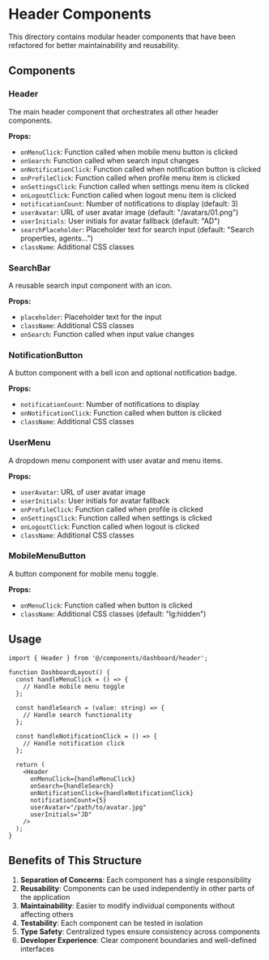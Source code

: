 # Header Components

This directory contains modular header components that have been refactored for better maintainability and reusability.

## Components

### Header
The main header component that orchestrates all other header components.

**Props:**
- `onMenuClick`: Function called when mobile menu button is clicked
- `onSearch`: Function called when search input changes
- `onNotificationClick`: Function called when notification button is clicked
- `onProfileClick`: Function called when profile menu item is clicked
- `onSettingsClick`: Function called when settings menu item is clicked
- `onLogoutClick`: Function called when logout menu item is clicked
- `notificationCount`: Number of notifications to display (default: 3)
- `userAvatar`: URL of user avatar image (default: "/avatars/01.png")
- `userInitials`: User initials for avatar fallback (default: "AD")
- `searchPlaceholder`: Placeholder text for search input (default: "Search properties, agents...")
- `className`: Additional CSS classes

### SearchBar
A reusable search input component with an icon.

**Props:**
- `placeholder`: Placeholder text for the input
- `className`: Additional CSS classes
- `onSearch`: Function called when input value changes

### NotificationButton
A button component with a bell icon and optional notification badge.

**Props:**
- `notificationCount`: Number of notifications to display
- `onNotificationClick`: Function called when button is clicked
- `className`: Additional CSS classes

### UserMenu
A dropdown menu component with user avatar and menu items.

**Props:**
- `userAvatar`: URL of user avatar image
- `userInitials`: User initials for avatar fallback
- `onProfileClick`: Function called when profile is clicked
- `onSettingsClick`: Function called when settings is clicked
- `onLogoutClick`: Function called when logout is clicked
- `className`: Additional CSS classes

### MobileMenuButton
A button component for mobile menu toggle.

**Props:**
- `onMenuClick`: Function called when button is clicked
- `className`: Additional CSS classes (default: "lg:hidden")

## Usage

```tsx
import { Header } from '@/components/dashboard/header';

function DashboardLayout() {
  const handleMenuClick = () => {
    // Handle mobile menu toggle
  };

  const handleSearch = (value: string) => {
    // Handle search functionality
  };

  const handleNotificationClick = () => {
    // Handle notification click
  };

  return (
    <Header
      onMenuClick={handleMenuClick}
      onSearch={handleSearch}
      onNotificationClick={handleNotificationClick}
      notificationCount={5}
      userAvatar="/path/to/avatar.jpg"
      userInitials="JD"
    />
  );
}
```

## Benefits of This Structure

1. **Separation of Concerns**: Each component has a single responsibility
2. **Reusability**: Components can be used independently in other parts of the application
3. **Maintainability**: Easier to modify individual components without affecting others
4. **Testability**: Each component can be tested in isolation
5. **Type Safety**: Centralized types ensure consistency across components
6. **Developer Experience**: Clear component boundaries and well-defined interfaces 